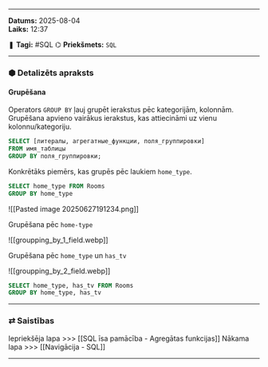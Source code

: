 ___

**Datums:** 2025-08-04   
**Laiks:** 12:37 

❚ **Tagi:** #SQL 
⌬ **Priekšmets:**  `SQL`

---
### ⬢ Detalizēts apraksts
#### Grupēšana

Operators `GROUP BY` ļauj grupēt ierakstus pēc kategorijām, kolonnām. Grupēšana apvieno vairākus ierakstus, kas attiecināmi uz vienu kolonnu/kategoriju.

```SQL
SELECT [литералы, агрегатные_функции, поля_группировки]
FROM имя_таблицы
GROUP BY поля_группировки;
```

Konkrētāks piemērs, kas grupēs pēc laukiem `home_type`.

```SQL
SELECT home_type FROM Rooms
GROUP BY home_type
```

![[Pasted image 20250627191234.png]]

Grupēšana pēc `home-type`

![[groupping_by_1_field.webp]]

Grupēšana pēc `home_type` un `has_tv`

![[groupping_by_2_field.webp]]

```SQL
SELECT home_type, has_tv FROM Rooms
GROUP BY home_type, has_tv
```

---
### ⇄ Saistības

Iepriekšēja lapa >>> [[SQL īsa pamācība - Agregātas funkcijas]]
Nākama lapa >>> [[Navigācija - SQL]]

___